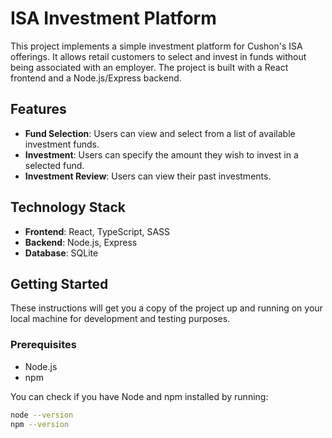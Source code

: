 # ISA Investment Platform

This project implements a simple investment platform for Cushon's ISA offerings. It allows retail customers to select and invest in funds without being associated with an employer. The project is built with a React frontend and a Node.js/Express backend.

## Features

- **Fund Selection**: Users can view and select from a list of available investment funds.
- **Investment**: Users can specify the amount they wish to invest in a selected fund.
- **Investment Review**: Users can view their past investments.

## Technology Stack

- **Frontend**: React, TypeScript, SASS
- **Backend**: Node.js, Express
- **Database**: SQLite

## Getting Started

These instructions will get you a copy of the project up and running on your local machine for development and testing purposes.

### Prerequisites

- Node.js
- npm

You can check if you have Node and npm installed by running:

```bash
node --version
npm --version
```
